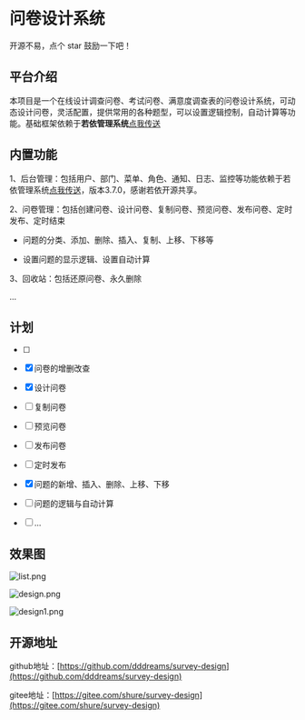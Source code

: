 # 问卷设计系统

开源不易，点个 star 鼓励一下吧！

## 平台介绍

本项目是一个在线设计调查问卷、考试问卷、满意度调查表的问卷设计系统，可动态设计问卷，灵活配置，提供常用的各种题型，可以设置逻辑控制，自动计算等功能。基础框架依赖于**若依管理系统**[点我传送](https://gitee.com/y_project/RuoYi-Vue)

## 内置功能

1、后台管理：包括用户、部门、菜单、角色、通知、日志、监控等功能依赖于若依管理系统[点我传送](https://gitee.com/y_project/RuoYi-Vue)，版本3.7.0，感谢若依开源共享。

2、问卷管理：包括创建问卷、设计问卷、复制问卷、预览问卷、发布问卷、定时发布、定时结束

- 问题的分类、添加、删除、插入、复制、上移、下移等

- 设置问题的显示逻辑、设置自动计算

3、回收站：包括还原问卷、永久删除

...

## 计划

- [ ] 
- [x]  问卷的增删改查

- [x]  设计问卷

- [ ]  复制问卷

- [ ]  预览问卷

- [ ]  发布问卷

- [ ]  定时发布

- [x]  问题的新增、插入、删除、上移、下移

- [ ]  问题的逻辑与自动计算

- [ ]  ...

## 效果图

![list.png](https://s2.loli.net/2021/12/21/FgPrhHXNktxmLA4.png)

![design.png](https://s2.loli.net/2021/12/21/QHk2j43DKUpI5Xa.png)

![design1.png](https://s2.loli.net/2021/12/21/gXQ3v7JfDVtmWlT.png)

## 开源地址

github地址：[https://github.com/dddreams/survey-design](https://github.com/dddreams/survey-design)

gitee地址：[https://gitee.com/shure/survey-design](https://gitee.com/shure/survey-design)
